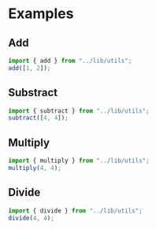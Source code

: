 # Examples

## Add

```typescript
import { add } from "../lib/utils";
add([1, 2]);
```

## Substract

```typescript
import { subtract } from "../lib/utils";
subtract([4, 4]);
```

## Multiply

```typescript
import { multiply } from "../lib/utils";
multiply(4, 4);
```

## Divide

```typescript
import { divide } from "../lib/utils";
divide(4, 4);
```
